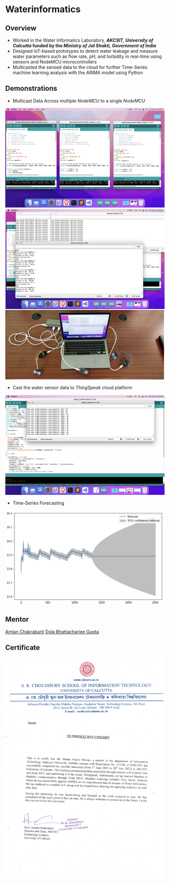 # Waterinformatics

## Overview

- Worked in the Water Informatics Laboratory, **_AKCSIT, University of Calcutta_ funded by the _Ministry of Jal Shakti, Government of India_**
- Designed IoT-based prototypes to detect water leakage and measure water parameters such as flow rate, pH, and turbidity in real-time using sensors and NodeMCU microcontrollers
- Multicasted the sensed data to the cloud for further Time-Series machine learning analysis with the _ARIMA_ model using Python

## Demonstrations

- Multicast Data Across multiple _NodeMCU_ to a single _NodeMCU_

![](public/multicast.png)
![](public/multicast1.png)
![](public/multicast3.png)

- Cast the water sensor data to _ThingSpeak_ cloud platform

![](public/waterflow.png)

- Time-Series Forecasting

![](public/timeseries.png)

## Mentor

[Amlan Chakrabarti](https://sites.google.com/caluniv.ac.in/amlanc-org)
[Dola Bhattacharjee Gupta ](https://www.linkedin.com/in/dola-bhattacharjee-gupta-9a56173b)

## Certificate

![](report/Internship_Certificate.png)
